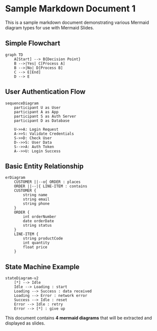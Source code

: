 # Sample Markdown Document 1

This is a sample markdown document demonstrating various Mermaid diagram types for use with Mermaid Slides.

## Simple Flowchart

```mermaid
graph TD
    A[Start] --> B{Decision Point}
    B -->|Yes| C[Process A]
    B -->|No| D[Process B]
    C --> E[End]
    D --> E
```

## User Authentication Flow

```mermaid
sequenceDiagram
    participant U as User
    participant A as App
    participant S as Auth Server
    participant D as Database
    
    U->>A: Login Request
    A->>S: Validate Credentials
    S->>D: Check User
    D-->>S: User Data
    S-->>A: Auth Token
    A-->>U: Login Success
```

## Basic Entity Relationship

```mermaid
erDiagram
    CUSTOMER ||--o{ ORDER : places
    ORDER ||--|{ LINE-ITEM : contains
    CUSTOMER {
        string name
        string email
        string phone
    }
    ORDER {
        int orderNumber
        date orderDate
        string status
    }
    LINE-ITEM {
        string productCode
        int quantity
        float price
    }
```

## State Machine Example

```mermaid
stateDiagram-v2
    [*] --> Idle
    Idle --> Loading : start
    Loading --> Success : data received
    Loading --> Error : network error
    Success --> Idle : reset
    Error --> Idle : retry
    Error --> [*] : give up
```

This document contains **4 mermaid diagrams** that will be extracted and displayed as slides.
